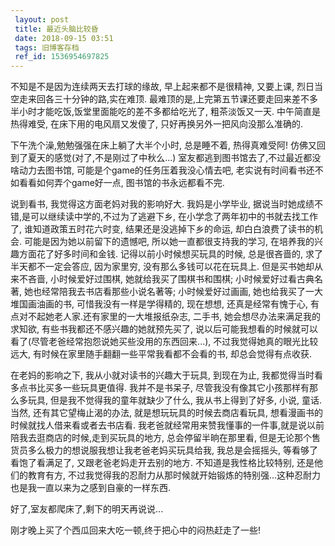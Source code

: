 ```yaml
---
 layout: post
 title: 最近头脑比较昏
 date: 2018-09-15 03:51
 tags: 旧博客存档
 ref_id: 1536954697825
---
```

不知是不是因为连续两天去打球的缘故, 早上起来都不是很精神, 又要上课, 烈日当空走来回各三十分钟的路,实在难顶.
最难顶的是,上完第五节课还要走回来差不多半小时才能吃饭,饭堂里面能吃的差不多都给吃光了, 粗茶淡饭又一天. 中午简直是热得难受, 在床下用的电风扇又发傻了,
只好再换另外一把风向没那么准确的.



下午洗个澡,勉勉强强在床上躺了大半个小时, 总是睡不着, 热得真难受阿! 仿佛又回到了夏天的感觉(对了,不是刚过了中秋么...)
室友都逃到图书馆去了,不过最近都没啥动力去图书馆, 可能是个game的任务压着我没心情去吧, 老实说有时间看书还不如看看如何弄个game好一点,
图书馆的书永远都看不完.



说到看书, 我觉得这方面老妈对我的影响好大. 我妈是小学毕业, 据说当时她成绩不错,是可以继续读中学的,不过为了逃避下乡,
在小学念了两年初中的书就去找工作了, 谁知道政策五时花六时变, 结果还是没逃掉下乡的命运, 却白白浪费了读书的机会. 可能是因为她以前留下的遗憾吧,
所以她一直都很支持我的学习, 在培养我的兴趣方面花了好多时间和金钱. 记得以前小时候想买玩具的时候, 总是很吝啬的, 求了半天都不一定会答应, 因为家里穷,
没有那么多钱可以花在玩具上. 但是买书她却从来不吝啬, 小时候爱好过围棋, 她就给我买了围棋书和围棋; 小时候爱好过看古典名著,
她也经常陪我去书店看那些小说名著等; 小时候爱好过画画, 她也给我买了一大堆国画油画的书, 可惜我没有一样是学得精的, 现在想想, 还真是经常有愧于心,
有点对不起她老人家.还有家里的一大堆报纸杂志, 二手书, 她会想尽办法来满足我的求知欲, 有些书我都还不感兴趣的她就预先买了,
说以后可能我想看的时候就可以看了(尽管老爸经常抱怨说她买些没用的东西回来...), 不过我觉得她真的眼光比较远大,
有时候在家里随手翻翻一些平常我看都不会看的书, 却总会觉得有点收获.



在老妈的影响之下, 我从小就对读书的兴趣大于玩具, 到现在为止, 我都觉得当时看多点书比买多一些玩具更值得. 我并不是书呆子,
尽管我没有像其它小孩那样有那么多玩具, 但是我不觉得我的童年就缺少了什么, 我从书上得到了好多, 小说, 童话. 当然, 还有其它望梅止渴的办法,
就是想玩玩具的时候去商店看玩具, 想看漫画书的时候就找人借来看或者去书店看.
我老爸就经常用来赞我懂事的一件事,就是说以前陪我去逛商店的时候,走到买玩具的地方, 总会停留半晌在那里看,
但是无论那个售货员多么极力的想说服我想让我老爸老妈买玩具给我, 我总是会摇摇头, 等看够了看饱了看满足了, 又跟老爸老妈走开去别的地方.
不知道是我性格比较特别, 还是他们的教育有方, 不过我觉得我的忍耐力从那时候就开始锻炼的特别强...这种忍耐力也是我一直以来为之感到自豪的一样东西.



好了,室友都爬床了,剩下的明天再说说...



刚才晚上买了个西瓜回来大吃一顿,终于把心中的闷热赶走了一些!





